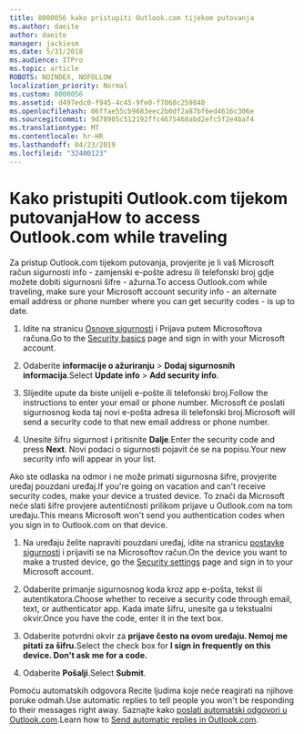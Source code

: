 ```yaml
---
title: 8000056 kako pristupiti Outlook.com tijekom putovanja
ms.author: daeite
author: daeite
manager: jackiesm
ms.date: 5/31/2018
ms.audience: ITPro
ms.topic: article
ROBOTS: NOINDEX, NOFOLLOW
localization_priority: Normal
ms.custom: 8000056
ms.assetid: d497edc0-f945-4c45-9fe0-f7060c259848
ms.openlocfilehash: 06ffae55cb9683eec2b0df2a87bf6ed4616c306e
ms.sourcegitcommit: 9d78905c512192ffc4675468abd2efc5f2e4baf4
ms.translationtype: MT
ms.contentlocale: hr-HR
ms.lasthandoff: 04/23/2019
ms.locfileid: "32400123"
---
```

# <a name="how-to-access-outlookcom-while-traveling"></a><span data-ttu-id="ee94c-102">Kako pristupiti Outlook.com tijekom putovanja</span><span class="sxs-lookup"><span data-stu-id="ee94c-102">How to access Outlook.com while traveling</span></span>

<span data-ttu-id="ee94c-103">Za pristup Outlook.com tijekom putovanja, provjerite je li vaš Microsoft račun sigurnosti info - zamjenski e-pošte adresu ili telefonski broj gdje možete dobiti sigurnosni šifre - ažurna.</span><span class="sxs-lookup"><span data-stu-id="ee94c-103">To access Outlook.com while traveling, make sure your Microsoft account security info - an alternate email address or phone number where you can get security codes - is up to date.</span></span>
  
1. <span data-ttu-id="ee94c-104">Idite na stranicu [Osnove sigurnosti](https://go.microsoft.com/fwlink/p/?linkid=842325) i Prijava putem Microsoftova računa.</span><span class="sxs-lookup"><span data-stu-id="ee94c-104">Go to the [Security basics](https://go.microsoft.com/fwlink/p/?linkid=842325) page and sign in with your Microsoft account.</span></span> 
    
2. <span data-ttu-id="ee94c-105">Odaberite **informacije o ažuriranju** \> **Dodaj sigurnosnih informacija**.</span><span class="sxs-lookup"><span data-stu-id="ee94c-105">Select **Update info** \> **Add security info**.</span></span> 
    
3. <span data-ttu-id="ee94c-106">Slijedite upute da biste unijeli e-pošte ili telefonski broj.</span><span class="sxs-lookup"><span data-stu-id="ee94c-106">Follow the instructions to enter your email or phone number.</span></span> <span data-ttu-id="ee94c-107">Microsoft će poslati sigurnosnog koda taj novi e-pošta adresa ili telefonski broj.</span><span class="sxs-lookup"><span data-stu-id="ee94c-107">Microsoft will send a security code to that new email address or phone number.</span></span>
    
4. <span data-ttu-id="ee94c-108">Unesite šifru sigurnost i pritisnite **Dalje**.</span><span class="sxs-lookup"><span data-stu-id="ee94c-108">Enter the security code and press **Next**.</span></span> <span data-ttu-id="ee94c-109">Novi podaci o sigurnosti pojavit će se na popisu.</span><span class="sxs-lookup"><span data-stu-id="ee94c-109">Your new security info will appear in your list.</span></span> 
    
<span data-ttu-id="ee94c-110">Ako ste odlaska na odmor i ne može primati sigurnosna šifre, provjerite uređaj pouzdani uređaj.</span><span class="sxs-lookup"><span data-stu-id="ee94c-110">If you're going on vacation and can't receive security codes, make your device a trusted device.</span></span> <span data-ttu-id="ee94c-111">To znači da Microsoft neće slati šifre provjere autentičnosti prilikom prijave u Outlook.com na tom uređaju.</span><span class="sxs-lookup"><span data-stu-id="ee94c-111">This means Microsoft won't send you authentication codes when you sign in to Outlook.com on that device.</span></span>
  
1. <span data-ttu-id="ee94c-112">Na uređaju želite napraviti pouzdani uređaj, idite na stranicu [postavke sigurnosti](https://go.microsoft.com/fwlink/p/?linkid=2002000&amp;clcid=0x409) i prijaviti se na Microsoftov račun.</span><span class="sxs-lookup"><span data-stu-id="ee94c-112">On the device you want to make a trusted device, go the [Security settings](https://go.microsoft.com/fwlink/p/?linkid=2002000&amp;clcid=0x409) page and sign in to your Microsoft account.</span></span> 
    
2. <span data-ttu-id="ee94c-113">Odaberite primanje sigurnosnog koda kroz app e-pošta, tekst ili autentikatora.</span><span class="sxs-lookup"><span data-stu-id="ee94c-113">Choose whether to receive a security code through email, text, or authenticator app.</span></span> <span data-ttu-id="ee94c-114">Kada imate šifru, unesite ga u tekstualni okvir.</span><span class="sxs-lookup"><span data-stu-id="ee94c-114">Once you have the code, enter it in the text box.</span></span>
    
3. <span data-ttu-id="ee94c-115">Odaberite potvrdni okvir za **prijave često na ovom uređaju. Nemoj me pitati za šifru.**</span><span class="sxs-lookup"><span data-stu-id="ee94c-115">Select the check box for **I sign in frequently on this device. Don't ask me for a code.**</span></span>
    
4. <span data-ttu-id="ee94c-116">Odaberite **Pošalji**.</span><span class="sxs-lookup"><span data-stu-id="ee94c-116">Select **Submit**.</span></span> 
    
<span data-ttu-id="ee94c-117">Pomoću automatskih odgovora Recite ljudima koje neće reagirati na njihove poruke odmah.</span><span class="sxs-lookup"><span data-stu-id="ee94c-117">Use automatic replies to tell people you won't be responding to their messages right away.</span></span> <span data-ttu-id="ee94c-118">Saznajte kako [poslati automatski odgovori u Outlook.com](https://go.microsoft.com/fwlink/p/?linkid=2002100&amp;clcid=0x409).</span><span class="sxs-lookup"><span data-stu-id="ee94c-118">Learn how to [Send automatic replies in Outlook.com](https://go.microsoft.com/fwlink/p/?linkid=2002100&amp;clcid=0x409).</span></span>
  

